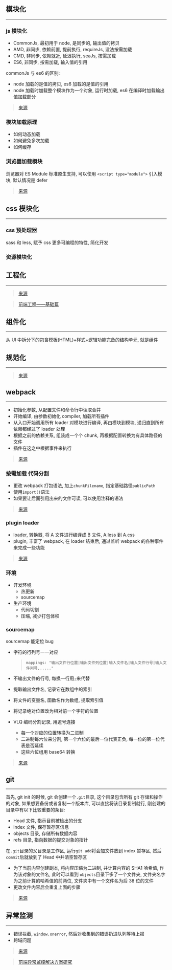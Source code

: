 ## 模块化

---

### js 模块化

- CommonJs, 最初用于 node, 是同步的, 输出值的拷贝
- AMD, 非同步, 依赖前置, 提前执行, requireJs, 没法按需加载
- CMD, 非同步, 依赖就近, 延迟执行, seaJs, 按需加载
- ES6, 非同步, 按需加载, 输入值的引用

commonJs 与 es6 的区别:

- node 加载的是值的拷贝, es6 加载的是值的引用
- node 加载时加载整个模块作为一个对象, 运行时加载, es6 在编译时加载输出值加载部分

> [来源](https://juejin.im/post/5b4420e7f265da0f4b7a7b27)

### 模块加载原理

- 如何动态加载
- 如何避免多次加载
- 如何缓存

### 浏览器加载模块

浏览器对 ES Module 标准原生支持, 可以使用 `<script type="module">` 引入模块, 默认情况是 defer

> [来源](https://juejin.im/post/5b430a4be51d451925627119)

## css 模块化

---

### css 预处理器

sass 和 less, 赋予 css 更多可编程的特性, 简化开发

### 资源模块化

## 工程化

---

> [来源](https://juejin.im/post/58ac334e8d6d810058c103e0)

> [前端工程——基础篇](https://github.com/fouber/blog/issues/10)

## 组件化

---

从 UI 中拆分下的包含模板(HTML)+样式+逻辑功能完备的结构单元, 就是组件

## 规范化

---

> [来源](https://www.zhihu.com/question/24558375)

## webpack

---

- 初始化参数, 从配置文件和命令行中读取合并
- 开始编译, 由参数初始化 compiler, 加载所有插件
- 从入口开始调用所有 loader 对模块进行编译, 再由模块到模块, 递归直到所有依赖都经过了 loader 处理
- 根据之前的依赖关系, 组装成一个个 chunk, 再根据配置转换为有具体路径的文件
- 插件在这之中根据事件来执行

> [来源](https://juejin.im/entry/5b0e3eba5188251534379615)

### 按需加载 代码分割

- 更改 webpack 打包语法, 加上`chunkFilename`, 指定基础路径`publicPath`
- 使用`import()`语法
- 如果要让后面引用出来的文件可读, 可以使用注释的语法

> [来源](https://juejin.im/post/5bf61082f265da616a474b5c)

### plugin loader

- loader, 转换器, 将 A 文件进行编译成 B 文件, A.less 到 A.css
- plugin, 丰富了 webpack, 在 loader 结束后, 通过监听 webpack 的各种事件来完成一些功能

> [来源](https://github.com/Advanced-Frontend/Daily-Interview-Question/issues/308)

### 环境

- 开发环境
  - 热更新
  - sourcemap
- 生产环境
  - 代码切割
  - 压缩, 减少打包体积

### sourcemap

sourcemap 能定位 bug

- 字符的行列号一一对应

  > `mappings: "输出文件行位置|输出文件列位置|输入文件名|输入文件行号|输入文件列号,....."`

- 不输出文件的行号, 每换一行用`;`来代替
- 提取输出文件名, 记录它在数组中的索引
- 将文件的变量名, 函数名作为数组, 提取索引值
- 将记录绝对位置改为相对前一个字符的位置
- VLQ 编码分割记录, 用逗号连接
  - 每一个对应的位置转换为二进制
  - 二进制每六位来分割, 第一个六位的最后一位代表正负, 每一位的第一位代表是否延续
  - 这些六位组用 base64 转换

> [来源](https://juejin.im/post/5d0790996fb9a07f0052dbbb)

## git

---

首先, git init 的时候, git 会创建一个`.git`目录, 这个目录包含所有 git 存储和操作的对象, 如果想要备份或者复制一个版本库, 可以直接将该目录复制就行, 刚创建的目录中有以下比较重要的条目:

- Head 文件, 指示目前被检出的分支
- index 文件, 保存暂存区信息
- objects 目录, 存储所有数据内容
- refs 目录, 指向数据的提交对象的指针

在`.git`目录的父目录是工作区, 运行`git add`将会加文件放到 index 暂存区, 然后`commit`后就放到了 Head 中并清空暂存区

- 为了当前内容创建副本, 将内容压缩为二进制, 并计算内容的 SHA1 哈希值, 作为该对象的文件名, 此时可以看到 `objects`目录下多了一个文件夹, 文件夹名字为之前计算的哈希值的前两位, 文件夹中有一个文件名为后 38 位的文件
- 更改文件内容后会重复上面的步骤

> [来源](http://www.ruanyifeng.com/blog/2018/10/git-internals.html)

## 异常监测

---

- 错误拦截, `window.onerror`, 然后对收集到的错误扔进队列等待上报
- 跨域问题

> [来源](https://zhuanlan.zhihu.com/p/26085642)

> [前端异常监控解决方案研究](https://cdc.tencent.com/2018/09/13/frontend-exception-monitor-research/)
